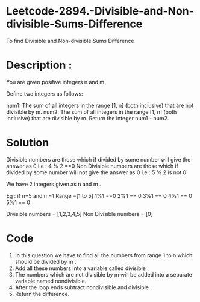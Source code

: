 # Leetcode-2894.-Divisible-and-Non-divisible-Sums-Difference
To find  Divisible and Non-divisible Sums Difference
# Description :
You are given positive integers n and m.

Define two integers as follows:

num1: The sum of all integers in the range [1, n] (both inclusive) that are not divisible by m.
num2: The sum of all integers in the range [1, n] (both inclusive) that are divisible by m.
Return the integer num1 - num2.

# Solution
Divisible numbers are those which if divided by some number will give the answer as 0 i.e : 4 % 2 ==0
Non Divisible numbers are those which if divided by some number will not give the answer as 0 i.e : 5 % 2 is not 0

We have 2 integers given as n and m .

Eg : if n=5 and m=1
Range =[1 to 5]
1%1 ==0
2%1 == 0
3%1 == 0
4%1 == 0
5%1 == 0

Divisible numbers = [1,2,3,4,5]
Non Divisible numbers = [0]
# Code

1. In this question we have to find all the numbers from range 1 to n which should be divided by m  .
2. Add all these numbers into a variable called divisible .
3. The numbers which are not divisible by m will be added into a separate variable named nondivisible.
4. After the loop ends subtract nondivisible and divisible .
5. Return the difference. 

